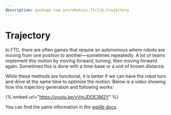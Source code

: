 ```yaml
---
description: package com.arcrobotics.ftclib.trajectory
---
```


# Trajectory

In FTC, there are often games that require an autonomous where robots are moving from one position to another—sometimes repeatedly. A lot of teams implement this motion by moving forward, turning, then moving forward again. Sometimes this is done with a time-base or a unit of known distance.

While these methods are functional, it is better if we can have the robot turn and drive at the same time to optimize the motion. Below is a video showing how this trajectory generation and following works:

{% embed url="https://youtu.be/yVmJDOE3M2Y" %}

You can find the same information in the [wpilib docs](https://docs.wpilib.org/en/latest/docs/software/advanced-controls/trajectories/trajectory-generation.html).

